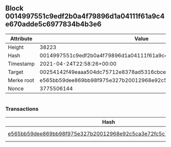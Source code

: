 ## Block 0014997551c9edf2b0a4f79896d1a04111f61a9c4e670adde5c6977834b4b3e6

Attribute | Value
--- | ---
Height | 38223
Hash | 0014997551c9edf2b0a4f79896d1a04111f61a9c4e670adde5c6977834b4b3e6
Timestamp | 2021-04-24T22:58:26+00:00
Target | 00254142f49eaaa504dc75712e8378ad5316cbcead634704b3734b6271167cc4
Merke root | e565bb59dee869bb98f975e327b20012968e92c5ca3e72fc5c78b2bd8d6da31a
Nonce | 3775506144

```

```

### Transactions

Hash | Amount
--- | ---
[e565bb59dee869bb98f975e327b20012968e92c5ca3e72fc5c78b2bd8d6da31a](e565bb59dee869bb98f975e327b20012968e92c5ca3e72fc5c78b2bd8d6da31a.md) | 10.00000000 SKEPTI 
